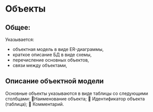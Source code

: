 # Объекты
## Общее:
Указывается:
* объектная модель в виде ER-диаграммы,
* краткое описание БД в виде схемы,
* перечисление основных объектов,
* связи между объектами,
## Описание объектной модели
Основные объекты указываются в виде таблицы со следующими столбцами:
Наименование объекта;
 Идентификатор объекта (таблица);
 Комментарий.

